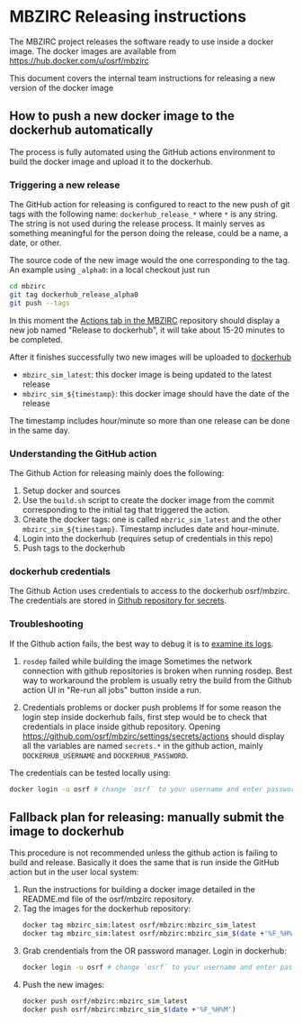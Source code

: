 # MBZIRC Releasing instructions

The MBZIRC project releases the software ready to use inside a docker image.
The docker images are available from https://hub.docker.com/u/osrf/mbzirc

This document covers the internal team instructions for releasing a new version
of the docker image

## How to push a new docker image to the dockerhub automatically

The process is fully automated using the GitHub actions environment to build
the docker image and upload it to the dockerhub.

### Triggering a new release

The GitHub action for releasing is configured to react to the new push of git
tags with the following name: `dockerhub_release_*` where `*` is any string.
The string is not used during the release process. It mainly serves as
something meaningful for the person doing the release, could be a name, a date,
or other.

The source code of the new image would the one corresponding to the tag. An
example using `_alpha0`: in a local checkout just run

``` bash
cd mbzirc
git tag dockerhub_release_alpha0
git push --tags
```

In this moment the [Actions tab in the MBZIRC](https://github.com/osrf/mbzirc/actions)
repository should display a new job named "Release to dockerhub", it will take about
15-20 minutes to be completed.

After it finishes successfully two new images will be uploaded to [dockerhub](
https://hub.docker.com/r/osrf/mbzirc/tags)
 * `mbzirc_sim_latest`: this docker image is being updated to the latest release
 * `mbzirc_sim_${timestamp}`: this docker image should have the date of the release

The timestamp includes hour/minute so more than one release can be done in the same day.

### Understanding the GitHub action

The Github Action for releasing mainly does the following:

 1. Setup docker and sources
 2. Use the `build.sh` script to create the docker image from the commit
    corresponding to the initial tag that triggered the action.
 3. Create the docker tags: one is called `mbzric_sim_latest` and the other
    `mbzirc_sim_${timestamp}`. Timestamp includes date and hour-minute.
 4. Login into the dockerhub (requires setup of credentials in this repo)
 5. Push tags to the dockerhub

### dockerhub credentials

The Github Action uses credentials to access to the dockerhub osrf/mbzirc.
The credentials are stored in [Github repository for secrets](
https://github.com/osrf/mbzirc/settings/secrets/actions).

### Troubleshooting

If the Github action fails, the best way to debug it is to [examine its logs](https://docs.github.com/en/actions/monitoring-and-troubleshooting-workflows/using-workflow-run-logs).

1. `rosdep` failed while building the image
Sometimes the network connection with github repositories is broken when
running rosdep. Best way to workaround the problem is usually retry the
build from the Github action UI in "Re-run all jobs" button inside a run.

2. Credentials problems or docker push problems
If for some reason the login step inside dockerhub fails, first step would be
to check that credentials in place inside github repository. Opening
https://github.com/osrf/mbzirc/settings/secrets/actions should display all the
variables are named `secrets.*` in the github action, mainly `DOCKERHUB_USERNAME`
and `DOCKERHUB_PASSWORD`.

The credentials can be tested locally using:
```bash
docker login -u osrf # change `osrf` to your username and enter password
```

## Fallback plan for releasing: manually submit the image to dockerhub

This procedure is not recommended unless the github action is failing to build and release.
Basically it does the same that is run inside the GitHub action but in the user local system:


1. Run the instructions for building a docker image detailed in the README.md
   file of the osrf/mbzirc repository.
2. Tag the images for the dockerhub repository:
   ```bash
   docker tag mbzirc_sim:latest osrf/mbzirc:mbzirc_sim_latest
   docker tag mbzirc_sim:latest osrf/mbzirc:mbzirc_sim_$(date +'%F_%H%M')
   ```
3. Grab crendentials from the OR password manager. Login in dockerhub:
   ```bash
   docker login -u osrf # change `osrf` to your username and enter password
   ```
4. Push the new images:
   ```bash
   docker push osrf/mbzirc:mbzirc_sim_latest
   docker push osrf/mbzirc:mbzirc_sim_$(date +'%F_%H%M')
  ```
